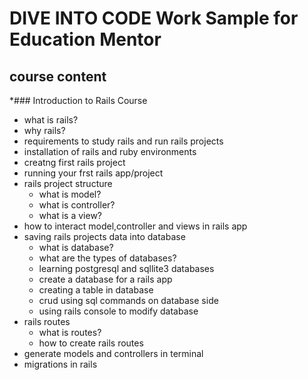 
# DIVE INTO CODE Work Sample for Education Mentor
## course content
*### Introduction to Rails Course
  * what is rails?
  * why rails? 
  * requirements to study rails and run rails projects
  * installation of rails and ruby environments
  * creatng first rails project
  * running your frst rails app/project
  * rails project structure
    * what is model?
    * what is controller?
    * what is a view?
  * how to interact model,controller and views in rails app
  * saving rails projects data into database
    * what is database?
    * what are the types of databases?
    * learning postgresql and sqllite3 databases
    * create a database for a rails app
    * creating a table in database
    * crud using sql commands on database side
    * using rails console to modify database
  * rails routes
    * what is routes?
    * how to create rails routes
  * generate models and controllers in terminal
  * migrations in rails

